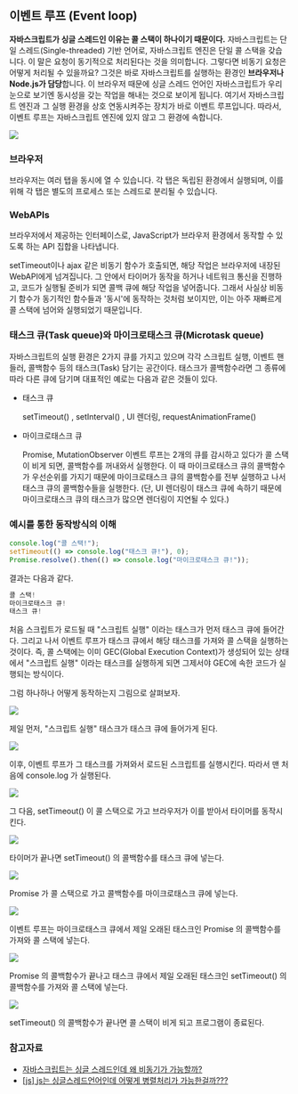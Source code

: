 ## 이벤트 루프 (Event loop)

**자바스크립트가 싱글 스레드인 이유는 콜 스택이 하나이기 때문이다.**
자바스크립트는 단일 스레드(Single-threaded) 기반 언어로, 자바스크립트 엔진은 단일 콜 스택을 갖습니다. 이 말은 요청이 동기적으로 처리된다는 것을 의미합니다. 그렇다면 비동기 요청은 어떻게 처리될 수 있을까요? 그것은 바로 자바스크립트를 실행하는 환경인 **브라우저나 Node.js가 담당**합니다. 이 브라우저 때문에 싱글 스레드 언어인 자바스크립트가 우리 눈으로 보기엔 동시성을 갖는 작업을 해내는 것으로 보이게 됩니다. 여기서 자바스크립트 엔진과 그 실행 환경을 상호 연동시켜주는 장치가 바로 이벤트 루프입니다. 따라서, 이벤트 루프는 자바스크립트 엔진에 있지 않고 그 환경에 속합니다.

![](./img/loop.png)

### 브라우저

브라우저는 여러 탭을 동시에 열 수 있습니다.
각 탭은 독립된 환경에서 실행되며, 이를 위해 각 탭은 별도의 프로세스 또는 스레드로 분리될 수 있습니다.

### WebAPIs

브라우저에서 제공하는 인터페이스로, JavaScript가 브라우저 환경에서 동작할 수 있도록 하는 API 집합을 나타냅니다.

setTimeout이나 ajax 같은 비동기 함수가 호출되면, 해당 작업은 브라우저에 내장된 WebAPI에게 넘겨집니다. 그 안에서 타이머가 동작을 하거나 네트워크 통신을 진행하고, 코드가 실행될 준비가 되면 콜백 큐에 해당 작업을 넣어줍니다. 그래서 사실상 비동기 함수가 동기적인 함수들과 '동시'에 동작하는 것처럼 보이지만, 이는 아주 재빠르게 콜 스택에 넘어와 실행되었기 때문입니다.

### 태스크 큐(Task queue)와 마이크로태스크 큐(Microtask queue)

자바스크립트의 실행 환경은 2가지 큐를 가지고 있으며 각각 스크립트 실행, 이벤트 핸들러, 콜백함수 등의 태스크(Task) 담기는 공간이다. 태스크가 콜백함수라면 그 종류에 따라 다른 큐에 담기며 대표적인 예로는 다음과 같은 것들이 있다.

- 태스크 큐

  setTimeout() , setInterval() , UI 렌더링, requestAnimationFrame()

- 마이크로태스크 큐

  Promise, MutationObserver
  이벤트 루프는 2개의 큐를 감시하고 있다가 콜 스택이 비게 되면, 콜백함수를 꺼내와서 실행한다. 이 때 마이크로태스크 큐의 콜백함수가 우선순위를 가지기 때문에 마이크로태스크 큐의 콜백함수를 전부 실행하고 나서 태스크 큐의 콜백함수들을 실행한다. (단, UI 렌더링이 태스크 큐에 속하기 때문에 마이크로태스크 큐의 태스크가 많으면 렌더링이 지연될 수 있다.)

### 예시를 통한 동작방식의 이해

```jsx
console.log("콜 스택!");
setTimeout(() => console.log("태스크 큐!"), 0);
Promise.resolve().then(() => console.log("마이크로태스크 큐!"));
```

결과는 다음과 같다.

```jsx
콜 스택!
마이크로태스크 큐!
태스크 큐!
```

처음 스크립트가 로드될 때 "스크립트 실행" 이라는 태스크가 먼저 태스크 큐에 들어간다. 그리고 나서 이벤트 루프가 태스크 큐에서 해당 태스크를 가져와 콜 스택을 실행하는 것이다. 즉, 콜 스택에는 이미 GEC(Global Execution Context)가 생성되어 있는 상태에서 "스크립트 실행" 이라는 태스크를 실행하게 되면 그제서야 GEC에 속한 코드가 실행되는 방식이다.

그럼 하나하나 어떻게 동작하는지 그림으로 살펴보자.

![](./img/task0.png)

제일 먼저, "스크립트 실행" 태스크가 태스크 큐에 들어가게 된다.

![](./img/task1.png)

이후, 이벤트 루프가 그 태스크를 가져와서 로드된 스크립트를 실행시킨다. 따라서 맨 처음에 console.log 가 실행된다.

![](./img/task2.png)

그 다음, setTimeout() 이 콜 스택으로 가고 브라우저가 이를 받아서 타이머를 동작시킨다.

![](./img/task3.png)

타이머가 끝나면 setTimeout() 의 콜백함수를 태스크 큐에 넣는다.

![](./img/task4.png)

Promise 가 콜 스택으로 가고 콜백함수를 마이크로태스크 큐에 넣는다.

![](./img/task5.png)

이벤트 루프는 마이크로태스크 큐에서 제일 오래된 태스크인 Promise 의 콜백함수를 가져와 콜 스택에 넣는다.

![](./img/task6.png)

Promise 의 콜백함수가 끝나고 태스크 큐에서 제일 오래된 태스크인 setTimeout() 의 콜백함수를 가져와 콜 스택에 넣는다.

![](./img/task7.png)

setTimeout() 의 콜백함수가 끝나면 콜 스택이 비게 되고 프로그램이 종료된다.

### 참고자료

- [자바스크립트는 싱글 스레드인데 왜 비동기가 가능할까?](https://stitchcoding.tistory.com/44)
- [[js] js는 싱글스레드언어인데 어떻게 병렬처리가 가능한걸까???](https://coding-lks.tistory.com/174)
